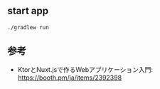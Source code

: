 ## start app

```
./gradlew run
```


## 参考
* KtorとNuxt.jsで作るWebアプリケーション入門: https://booth.pm/ja/items/2392398

